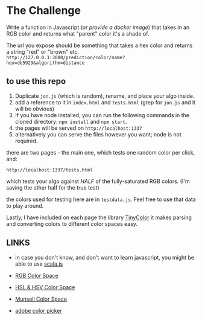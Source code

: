 # The Challenge

Write a function in Javascript (*or provide a docker image*) that takes in an RGB color and returns what "parent" color it's a shade of. 

The url you expose should be something that takes a hex color and returns a string "red" or "brown" etc.
```http://127.0.0.1:3000/prediction/color/name?hex=db5929&algorithm=distance```

## to use this repo

1. Duplicate `jon.js` (which is random), rename, and place your algo inside.
2. add a reference to it in `index.html` and `tests.html` (grep for `jon.js` and it will be obvious)
3. If you have node installed, you can run the following commands in the cloned directory: `npm install` and `npm start`.
4. the pages will be served on `http://localhost:1337`
5. alternatively you can serve the files however you want; node is not required.

there are two pages - the main one, which tests one random color per click, and:

`http://localhost:1337/tests.html`

which tests your algo against *HALF* of the fully-saturated RGB colors. (I'm saving the other half for the true test)

the colors used for testing here are in `testdata.js`. Feel free to use that data to play around.

Lastly, I have included on each page the library [TinyColor](https://github.com/bgrins/TinyColor) it makes parsing and converting colors to different color spaces easy.

## LINKS ##
* in case you don't know, and don't want to learn javascript, you might be able to use [scala.js](https://www.scala-js.org/)

* [RGB Color Space](https://en.wikipedia.org/wiki/RGB_color_space)
* [HSL & HSV Color Space](https://en.wikipedia.org/wiki/HSL_and_HSV)
* [Munsell Color Space](https://en.wikipedia.org/wiki/Munsell_color_system)
* [adobe color picker](https://color.adobe.com/)